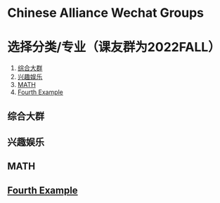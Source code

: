 # Chinese Alliance Wechat Groups

# 选择分类/专业（课友群为2022FALL）
1. [综合大群](#综合大群)
2. [兴趣娱乐](#兴趣娱乐)
3. [MATH](#MATH)
4. [Fourth Example](#fourth-examplehttpwwwfourthexamplecom)


## 综合大群
## 兴趣娱乐
## MATH
## [Fourth Example](http://www.fourthexample.com) 
